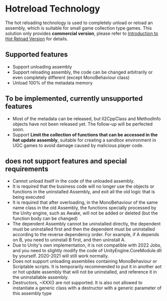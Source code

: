 # Hotreload Technology

The hot reloading technology is used to completely unload or reload an assembly, which is suitable for small game collection type games. This solution only provides **commercial version**, please refer to [Introduction to Hot Reload Version](./intro.md) for details.

## Supported features

- Support unloading assembly
- Support reloading assembly, the code can be changed arbitrarily or even completely different (except MonoBehaviour class)
- Unload 100% of the metadata memory


## To be implemented, currently unsupported features

- Most of the metadata can be released, but Il2CppClass and MethodInfo objects have not been released yet. The follow-up will be perfected soon.
- Support **Limit the collection of functions that can be accessed in the hot update assembly**, suitable for creating a sandbox environment in UGC games to avoid damage caused by malicious player code.

## does not support features and special requirements

- Cannot unload itself in the code of the unloaded assembly.
- It is required that the business code will no longer use the objects or functions in the uninstalled Assembly, and exit all the old logic that is being executed
- It is required that after overloading, in the MonoBehaviour of the same name class in the old Assembly, the functions specially processed by the Unity engine, such as Awake, will not be added or deleted (but the function body can be changed)
- The dependent Assembly cannot be uninstalled directly, the dependent must be uninstalled first and then the dependent must be uninstalled according to the reverse dependency order. For example, if A depends on B, you need to uninstall B first, and then uninstall A.
- Due to Unity's own implementation, it is not compatible with 2022 Jobs, and you need to slightly modify the code of UnityEngine.CoreModule.dll by yourself. 2020-2021 will still work normally.
- Does not support unloading assemblies containing MonoBehaviour or Scriptable scripts. It is temporarily recommended to put it in another aot or hot update assembly that will not be uninstalled, and reference it in the uninstallable assembly.
- Destructors, ~XXX() are not supported. It is also not allowed to instantiate a generic class with a destructor with a generic parameter of this assembly type